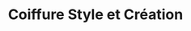 ---
title: "Coiffure Style et Création"
url: /noyelles-les-vermelles/coiffure-style-et-creation/
shop: coiffeur
---